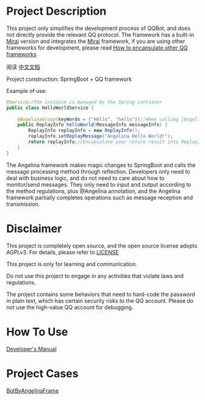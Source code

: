 # Project Description

This project only simplifies the development process of QQBot, and does not directly provide the relevant QQ protocol. The framework has a built-in [Mirai](https://github.com/mamoe/mirai) version and integrates the [Mirai](https://github.com/mamoe/mirai) framework, if you are using other frameworks for development, please read [How to encapsulate other QQ frameworks]()

阅读 [中文文档](https://github.com/Strelizia02/AngelinaFrame/blob/master/Readme.md)

Project construction: SpringBoot + QQ framework

Example of use:

````java
@Service//The instance is managed by the Spring container
public class HelloWorldService {
    
    @AngelinaGroup(keyWords = {"Hello", "hello"})//When calling [Angelina Hello] or [angelina hello] in the QQ group chat, call this method
    public ReplayInfo helloWorld(MessageInfo messageInfo) {
        ReplayInfo replayInfo = new ReplayInfo();
        replayInfo.setReplayMessage("Angelina Hello World!");
        return replayInfo;//Encapsulate your return result into ReplayInfo
    }
}
````

The Angelina framework makes magic changes to SpringBoot and calls the message processing method through reflection. Developers only need to deal with business logic, and do not need to care about how to monitor/send messages. They only need to input and output according to the method regulations, plus @Angelina annotation, and the Angelina framework partially completes operations such as message reception and transmission.


# Disclaimer

This project is completely open source, and the open source license adopts AGPLv3. For details, please refer to [LICENSE](https://github.com/Strelizia02/AngelinaFrame/blob/master/LICENSE)

This project is only for learning and communication.

Do not use this project to engage in any activities that violate laws and regulations.

The project contains some behaviors that need to hard-code the password in plain text, which has certain security risks to the QQ account. Please do not use the high-value QQ account for debugging.

# How To Use

[Developer's Manual](https://github.com/Strelizia02/AngelinaFrame/wiki)

# Project Cases

[BotByAngelinaFrame]()
